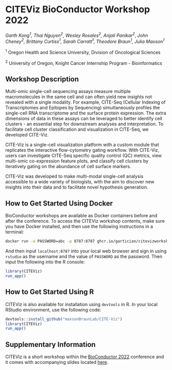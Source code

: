 # CITEViz BioConductor Workshop 2022

_Garth Kong<sup>1</sup>,
Thai Nguyen<sup>2</sup>,
Wesley Rosales<sup>2</sup>,
Anjali Panikar<sup>2</sup>,
John Cheney<sup>2</sup>,
Brittany Curtiss<sup>1</sup>,
Sarah Carratt<sup>1</sup>,
Theodore Braun<sup>1</sup>,
Julia Maxson<sup>1</sup>_

<sup>1</sup> Oregon Health and Science University, Division of Oncological Sciences

<sup>2</sup> University of Oregon, Knight Cancer Internship Program - Bioinformatics

## Workshop Description

Multi-omic single-cell sequencing assays measure multiple macromolecules in the same cell and can often yield new insights not revealed with a single modality. For example, CITE-Seq (Cellular Indexing of Transcriptomes and Epitopes by Sequencing) simultaneously profiles the single-cell RNA transcriptome and the surface protein expression. The extra dimensions of data in these assays can be leveraged to better identify cell clusters - an essential step for downstream analyses and interpretation. To facilitate cell cluster classification and visualization in CITE-Seq, we developed CITE-Viz.

CITE-Viz is a single-cell visualization platform with a custom module that replicates the interactive flow-cytometry gating workflow. With CITE-Viz, users can investigate CITE-Seq specific quality control (QC) metrics, view multi-omic co-expression feature plots, and classify cell clusters by iteratively gating on the abundance of cell surface markers.  

CITE-Viz was developed to make multi-modal single-cell analysis accessible to a wide variety of biologists, with the aim to discover new insights into their data and to facilitate novel hypothesis generation.

## How to Get Started Using Docker

BioConductor workshops are available as Docker containers before and after the conference. To access the CITEViz workshop contents, make sure you have Docker installed, and then use the following instructions in a terminal:

```bash
docker run -e PASSWORD=abc -p 8787:8787 ghcr.io/gartician/citevizworkshop:latest
```

And then input `localhost:8787` into your local web browser and sign in using `rstudio` as the username and the value of `PASSWORD` as the password. Then input the following into the R console:

```R
library(CITEViz)
run_app()
```

## How to Get Started Using R

CITEViz is also available for installation using `devtools` in R. In your local RStudio environment, use the following code:

```R
devtools::install_github("maxsonBraunLab/CITE-Viz")
library(CITEViz)
run_app()
```

## Supplementary Information

CITEViz is a short workshop within the [BioConductor 2022](https://bioc2022.bioconductor.org/) conference and it comes with accompanying slides located [here](https://www.google.com).